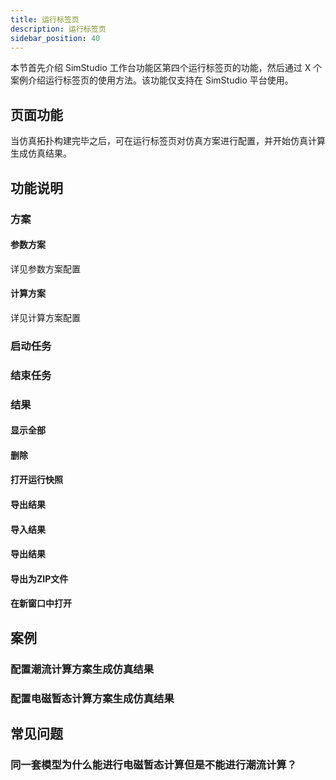 ```yaml
---
title: 运行标签页
description: 运行标签页
sidebar_position: 40
---
```


本节首先介绍 SimStudio 工作台功能区第四个运行标签页的功能，然后通过 X 个案例介绍运行标签页的使用方法。该功能仅支持在 SimStudio 平台使用。

## 页面功能

当仿真拓扑构建完毕之后，可在运行标签页对仿真方案进行配置，并开始仿真计算生成仿真结果。

## 功能说明

### 方案

#### 参数方案

详见参数方案配置

#### 计算方案

详见计算方案配置

### 启动任务 

### 结束任务 

### 结果

#### 显示全部

#### 删除

#### 打开运行快照

#### 导出结果

#### 导入结果

#### 导出结果

#### 导出为ZIP文件

#### 在新窗口中打开 

## 案例

### 配置潮流计算方案生成仿真结果

### 配置电磁暂态计算方案生成仿真结果

## 常见问题

### 同一套模型为什么能进行电磁暂态计算但是不能进行潮流计算？